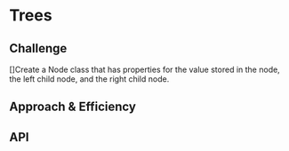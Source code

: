 # Trees
<!-- Short summary or background information -->

## Challenge
<!-- Description of the challenge -->


[]Create a Node class that has properties for the value stored in the node, the left child node, and the right child node.

## Approach & Efficiency
<!-- What approach did you take? Why? What is the Big O space/time for this approach? -->

## API
<!-- Description of each method publicly available in each of your trees -->